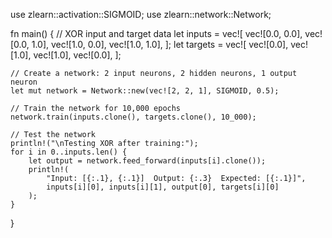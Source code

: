 use zlearn::activation::SIGMOID;
use zlearn::network::Network;

fn main() {
    // XOR input and target data
    let inputs = vec![
        vec![0.0, 0.0],
        vec![0.0, 1.0],
        vec![1.0, 0.0],
        vec![1.0, 1.0],
    ];
    let targets = vec![
        vec![0.0],
        vec![1.0],
        vec![1.0],
        vec![0.0],
    ];

    // Create a network: 2 input neurons, 2 hidden neurons, 1 output neuron
    let mut network = Network::new(vec![2, 2, 1], SIGMOID, 0.5);

    // Train the network for 10,000 epochs
    network.train(inputs.clone(), targets.clone(), 10_000);

    // Test the network
    println!("\nTesting XOR after training:");
    for i in 0..inputs.len() {
        let output = network.feed_forward(inputs[i].clone());
        println!(
            "Input: [{:.1}, {:.1}]  Output: {:.3}  Expected: [{:.1}]",
            inputs[i][0], inputs[i][1], output[0], targets[i][0]
        );
    }
}